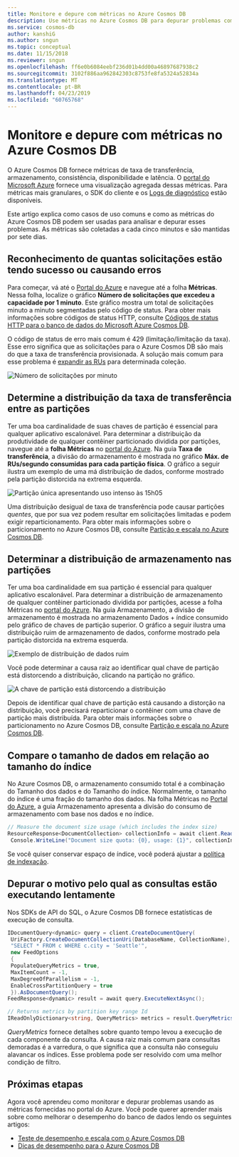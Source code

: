 ```yaml
---
title: Monitore e depure com métricas no Azure Cosmos DB
description: Use métricas no Azure Cosmos DB para depurar problemas comuns e monitorar o banco de dados.
ms.service: cosmos-db
author: kanshiG
ms.author: sngun
ms.topic: conceptual
ms.date: 11/15/2018
ms.reviewer: sngun
ms.openlocfilehash: ff6e0b6084eebf236d01b4dd00a46897687938c2
ms.sourcegitcommit: 3102f886aa962842303c8753fe8fa5324a52834a
ms.translationtype: MT
ms.contentlocale: pt-BR
ms.lasthandoff: 04/23/2019
ms.locfileid: "60765768"
---
```

# <a name="monitor-and-debug-with-metrics-in-azure-cosmos-db"></a>Monitore e depure com métricas no Azure Cosmos DB

O Azure Cosmos DB fornece métricas de taxa de transferência, armazenamento, consistência, disponibilidade e latência. O [portal do Microsoft Azure](https://portal.azure.com) fornece uma visualização agregada dessas métricas. Para métricas mais granulares, o SDK do cliente e os [Logs de diagnóstico](./logging.md) estão disponíveis.

Este artigo explica como casos de uso comuns e como as métricas do Azure Cosmos DB podem ser usadas para analisar e depurar esses problemas. As métricas são coletadas a cada cinco minutos e são mantidas por sete dias.

## <a name="understand-how-many-requests-are-succeeding-or-causing-errors"></a>Reconhecimento de quantas solicitações estão tendo sucesso ou causando erros

Para começar, vá até o [Portal do Azure](https://portal.azure.com) e navegue até a folha **Métricas**. Nessa folha, localize o gráfico **Número de solicitações que excedeu a capacidade por 1 minuto**. Este gráfico mostra um total de solicitações minuto a minuto segmentadas pelo código de status. Para obter mais informações sobre códigos de status HTTP, consulte [Códigos de status HTTP para o banco de dados do Microsoft Azure Cosmos DB](https://docs.microsoft.com/rest/api/cosmos-db/http-status-codes-for-cosmosdb).

O código de status de erro mais comum é 429 (limitação/limitação da taxa). Esse erro significa que as solicitações para o Azure Cosmos DB são mais do que a taxa de transferência provisionada. A solução mais comum para esse problema é [expandir as RUs](./set-throughput.md) para determinada coleção.

![Número de solicitações por minuto](media/use-metrics/metrics-12.png)

## <a name="determine-the-throughput-distribution-across-partitions"></a>Determine a distribuição da taxa de transferência entre as partições

Ter uma boa cardinalidade de suas chaves de partição é essencial para qualquer aplicativo escalonável. Para determinar a distribuição da produtividade de qualquer contêiner particionado dividida por partições, navegue até a **folha Métricas** no [portal do Azure](https://portal.azure.com). Na guia **Taxa de transferência**, a divisão do armazenamento é mostrada no gráfico **Máx. de RUs/segundo consumidas para cada partição física**. O gráfico a seguir ilustra um exemplo de uma má distribuição de dados, conforme mostrado pela partição distorcida na extrema esquerda.

![Partição única apresentando uso intenso às 15h05](media/use-metrics/metrics-17.png)

Uma distribuição desigual de taxa de transferência pode causar partições *quentes*, que por sua vez podem resultar em solicitações limitadas e podem exigir reparticionamento. Para obter mais informações sobre o particionamento no Azure Cosmos DB, consulte [Partição e escala no Azure Cosmos DB](./partition-data.md).

## <a name="determine-the-storage-distribution-across-partitions"></a>Determinar a distribuição de armazenamento nas partições

Ter uma boa cardinalidade em sua partição é essencial para qualquer aplicativo escalonável. Para determinar a distribuição de armazenamento de qualquer contêiner particionado dividida por partições, acesse a folha Métricas no [portal do Azure](https://portal.azure.com). Na guia Armazenamento, a divisão de armazenamento é mostrada no armazenamento Dados + índice consumido pelo gráfico de chaves de partição superior. O gráfico a seguir ilustra uma distribuição ruim de armazenamento de dados, conforme mostrado pela partição distorcida na extrema esquerda.

![Exemplo de distribuição de dados ruim](media/use-metrics/metrics-07.png)

Você pode determinar a causa raiz ao identificar qual chave de partição está distorcendo a distribuição, clicando na partição no gráfico.

![A chave de partição está distorcendo a distribuição](media/use-metrics/metrics-05.png)

Depois de identificar qual chave de partição está causando a distorção na distribuição, você precisará reparticionar o contêiner com uma chave de partição mais distribuída. Para obter mais informações sobre o particionamento no Azure Cosmos DB, consulte [Partição e escala no Azure Cosmos DB](./partition-data.md).

## <a name="compare-data-size-against-index-size"></a>Compare o tamanho de dados em relação ao tamanho do índice

No Azure Cosmos DB, o armazenamento consumido total é a combinação do Tamanho dos dados e do Tamanho do índice. Normalmente, o tamanho do índice é uma fração do tamanho dos dados. Na folha Métricas no [Portal do Azure](https://portal.azure.com), a guia Armazenamento apresenta a divisão do consumo de armazenamento com base nos dados e no índice.

```csharp
// Measure the document size usage (which includes the index size)  
ResourceResponse<DocumentCollection> collectionInfo = await client.ReadDocumentCollectionAsync(UriFactory.CreateDocumentCollectionUri("db", "coll"));
 Console.WriteLine("Document size quota: {0}, usage: {1}", collectionInfo.DocumentQuota, collectionInfo.DocumentUsage);
```

Se você quiser conservar espaço de índice, você poderá ajustar a [política de indexação](index-policy.md).

## <a name="debug-why-queries-are-running-slow"></a>Depurar o motivo pelo qual as consultas estão executando lentamente

Nos SDKs de API do SQL, o Azure Cosmos DB fornece estatísticas de execução de consulta.

```csharp
IDocumentQuery<dynamic> query = client.CreateDocumentQuery(
 UriFactory.CreateDocumentCollectionUri(DatabaseName, CollectionName),
 "SELECT * FROM c WHERE c.city = 'Seattle'",
 new FeedOptions
 {
 PopulateQueryMetrics = true,
 MaxItemCount = -1,
 MaxDegreeOfParallelism = -1,
 EnableCrossPartitionQuery = true
 }).AsDocumentQuery();
FeedResponse<dynamic> result = await query.ExecuteNextAsync();

// Returns metrics by partition key range Id
IReadOnlyDictionary<string, QueryMetrics> metrics = result.QueryMetrics;
```

*QueryMetrics* fornece detalhes sobre quanto tempo levou a execução de cada componente da consulta. A causa raiz mais comum para consultas demoradas é a varredura, o que significa que a consulta não conseguiu alavancar os índices. Esse problema pode ser resolvido com uma melhor condição de filtro.

## <a name="next-steps"></a>Próximas etapas

Agora você aprendeu como monitorar e depurar problemas usando as métricas fornecidas no portal do Azure. Você pode querer aprender mais sobre como melhorar o desempenho do banco de dados lendo os seguintes artigos:

* [Teste de desempenho e escala com o Azure Cosmos DB](performance-testing.md)
* [Dicas de desempenho para o Azure Cosmos DB](performance-tips.md)
